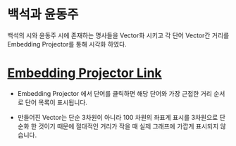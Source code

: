 # 백석과 윤동주
백석의 시와 윤동주 시에 존재하는 명사들을 Vector화 시키고 각 단어 Vector간 거리를 Embedding Projector를 통해 시각화 하였다.

# [Embedding Projector Link][embeddinglink]

[embeddinglink]: https://projector.tensorflow.org/?config=https://raw.githubusercontent.com/lee-marco/poet_korean/master/poet_config.json "Go Embedding Projector"

- Embedding Projector 에서 단어를 클릭하면 해당 단어와 가장 근접한 거리 순서로 단어 목록이 표시됩니다.

- 만들어진 Vector는 단순 3차원이 아니라 100 차원의 좌표계 표시를 3차원으로 단순화 한 것이기 때문에 절대적인 거리가 작을 때 실제 그래프에 가깝게 표시되지 않습니다.
